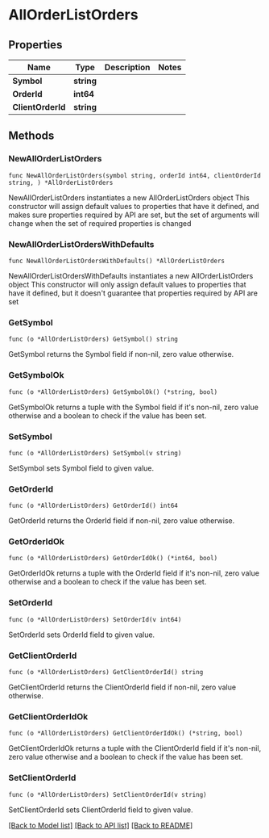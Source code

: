 # AllOrderListOrders

## Properties

Name | Type | Description | Notes
------------ | ------------- | ------------- | -------------
**Symbol** | **string** |  | 
**OrderId** | **int64** |  | 
**ClientOrderId** | **string** |  | 

## Methods

### NewAllOrderListOrders

`func NewAllOrderListOrders(symbol string, orderId int64, clientOrderId string, ) *AllOrderListOrders`

NewAllOrderListOrders instantiates a new AllOrderListOrders object
This constructor will assign default values to properties that have it defined,
and makes sure properties required by API are set, but the set of arguments
will change when the set of required properties is changed

### NewAllOrderListOrdersWithDefaults

`func NewAllOrderListOrdersWithDefaults() *AllOrderListOrders`

NewAllOrderListOrdersWithDefaults instantiates a new AllOrderListOrders object
This constructor will only assign default values to properties that have it defined,
but it doesn't guarantee that properties required by API are set

### GetSymbol

`func (o *AllOrderListOrders) GetSymbol() string`

GetSymbol returns the Symbol field if non-nil, zero value otherwise.

### GetSymbolOk

`func (o *AllOrderListOrders) GetSymbolOk() (*string, bool)`

GetSymbolOk returns a tuple with the Symbol field if it's non-nil, zero value otherwise
and a boolean to check if the value has been set.

### SetSymbol

`func (o *AllOrderListOrders) SetSymbol(v string)`

SetSymbol sets Symbol field to given value.


### GetOrderId

`func (o *AllOrderListOrders) GetOrderId() int64`

GetOrderId returns the OrderId field if non-nil, zero value otherwise.

### GetOrderIdOk

`func (o *AllOrderListOrders) GetOrderIdOk() (*int64, bool)`

GetOrderIdOk returns a tuple with the OrderId field if it's non-nil, zero value otherwise
and a boolean to check if the value has been set.

### SetOrderId

`func (o *AllOrderListOrders) SetOrderId(v int64)`

SetOrderId sets OrderId field to given value.


### GetClientOrderId

`func (o *AllOrderListOrders) GetClientOrderId() string`

GetClientOrderId returns the ClientOrderId field if non-nil, zero value otherwise.

### GetClientOrderIdOk

`func (o *AllOrderListOrders) GetClientOrderIdOk() (*string, bool)`

GetClientOrderIdOk returns a tuple with the ClientOrderId field if it's non-nil, zero value otherwise
and a boolean to check if the value has been set.

### SetClientOrderId

`func (o *AllOrderListOrders) SetClientOrderId(v string)`

SetClientOrderId sets ClientOrderId field to given value.



[[Back to Model list]](../README.md#documentation-for-models) [[Back to API list]](../README.md#documentation-for-api-endpoints) [[Back to README]](../README.md)


